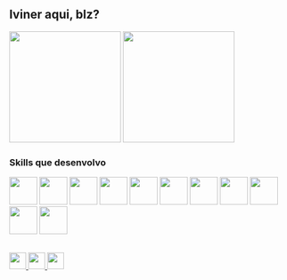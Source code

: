 ## Iviner aqui, blz?
<div>
  <img height="200em" src="https://github-readme-stats.vercel.app/api/top-langs/?username=ivinercassio&show_icons=true&theme=transparent&layout=compact"/>
  <img height="200em" src="https://github.com/ivinercassio/ivinercassio/assets/103161753/d6cbd81a-47cb-4cff-bb06-9ae6a0a2c50c"/>
</div>

<div>  
  <h3>Skills que desenvolvo</h3>
  <img height="50em" src="https://cdn.jsdelivr.net/gh/devicons/devicon/icons/html5/html5-original-wordmark.svg" />
  <img height="50em" src="https://cdn.jsdelivr.net/gh/devicons/devicon/icons/css3/css3-original-wordmark.svg" />
  <img height="50em" src="https://cdn.jsdelivr.net/gh/devicons/devicon/icons/python/python-original-wordmark.svg" />  
  <img height="50em" src="https://cdn.jsdelivr.net/gh/devicons/devicon/icons/java/java-original-wordmark.svg" />
  <img height="50em" src="https://cdn.jsdelivr.net/gh/devicons/devicon/icons/javascript/javascript-plain.svg" />
  <img height="50em" src="https://cdn.jsdelivr.net/gh/devicons/devicon/icons/php/php-original.svg" />
  <img height="50em" src="https://cdn.jsdelivr.net/gh/devicons/devicon/icons/mysql/mysql-original-wordmark.svg" />      
  <img height="50em" src="https://cdn.jsdelivr.net/gh/devicons/devicon/icons/typescript/typescript-plain.svg" />
  <img height="50em" src="https://cdn.jsdelivr.net/gh/devicons/devicon/icons/angularjs/angularjs-original.svg" />
  <img height="50em" src="https://cdn.jsdelivr.net/gh/devicons/devicon/icons/spring/spring-original.svg" />
  <img height="50em" src="https://cdn.jsdelivr.net/gh/devicons/devicon/icons/ionic/ionic-original.svg" />
</div>

##

<div>
  <a href="mailto:ivinercassio@gmail.com" target="_blank">
    <img height="30em" src="https://img.shields.io/badge/Gmail-D14836?style=for-the-badge&logo=gmail&logoColor=white" />
  </a>
  <a href="https://www.linkedin.com/in/iviner-cássio-106b6526b/" target="_blank">
    <img height="30em" src="https://img.shields.io/badge/LinkedIn-0077B5?style=for-the-badge&logo=linkedin&logoColor=white" />
  </a>
  <a href="https://t.me/Iviner" target="_blank">
    <img height="30em" src="https://img.shields.io/badge/Telegram-2CA5E0?style=for-the-badge&logo=telegram&logoColor=white" />
  </a>
</div>



<!--
**ivinercassio/ivinercassio** is a ✨ _special_ ✨ repository because its `README.md` (this file) appears on your GitHub profile.

Here are some ideas to get you started:

- 🔭 I’m currently working on ...
- 🌱 I’m currently learning ...
- 👯 I’m looking to collaborate on ...
- 🤔 I’m looking for help with ...
- 💬 Ask me about ...
- 📫 How to reach me: ...
- 😄 Pronouns: ...
- ⚡ Fun fact: ...
-->

